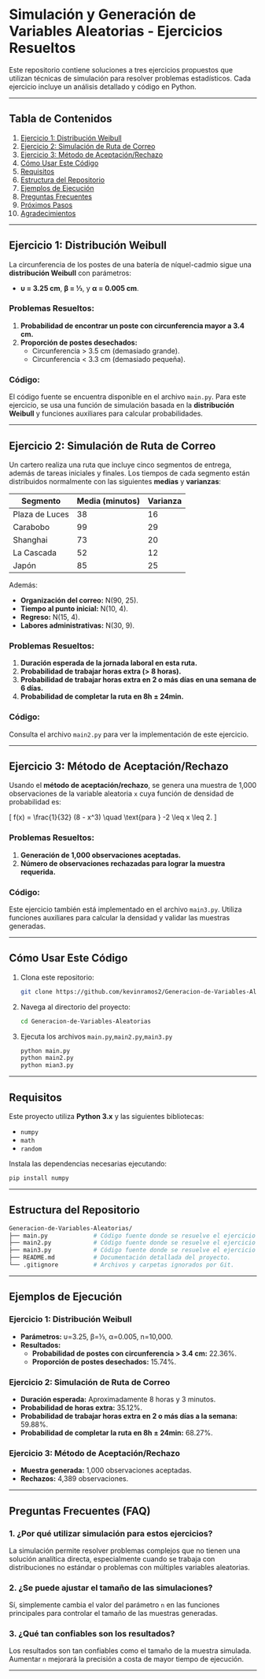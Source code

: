 # Simulación y Generación de Variables Aleatorias - Ejercicios Resueltos

Este repositorio contiene soluciones a tres ejercicios propuestos que utilizan técnicas de simulación para resolver problemas estadísticos. Cada ejercicio incluye un análisis detallado y código en Python.

---

## Tabla de Contenidos

1. [Ejercicio 1: Distribución Weibull](#ejercicio-1-distribución-weibull)
2. [Ejercicio 2: Simulación de Ruta de Correo](#ejercicio-2-simulación-de-ruta-de-correo)
3. [Ejercicio 3: Método de Aceptación/Rechazo](#ejercicio-3-método-de-aceptaciónrechazo)
4. [Cómo Usar Este Código](#cómo-usar-este-código)
5. [Requisitos](#requisitos)
6. [Estructura del Repositorio](#estructura-del-repositorio)
7. [Ejemplos de Ejecución](#ejemplos-de-ejecución)
8. [Preguntas Frecuentes](#preguntas-frecuentes-faq)
9. [Próximos Pasos](#próximos-pasos)
10. [Agradecimientos](#agradecimientos)


---

## Ejercicio 1: Distribución Weibull

La circunferencia de los postes de una batería de níquel-cadmio sigue una **distribución Weibull** con parámetros:

- **υ = 3.25 cm**, **β = ⅓**, y **α = 0.005 cm**.

### Problemas Resueltos:
1. **Probabilidad de encontrar un poste con circunferencia mayor a 3.4 cm.**
2. **Proporción de postes desechados:**
   - Circunferencia > 3.5 cm (demasiado grande).
   - Circunferencia < 3.3 cm (demasiado pequeña).

### Código:
El código fuente se encuentra disponible en el archivo `main.py`. Para este ejercicio, se usa una función de simulación basada en la **distribución Weibull** y funciones auxiliares para calcular probabilidades.

---

## Ejercicio 2: Simulación de Ruta de Correo

Un cartero realiza una ruta que incluye cinco segmentos de entrega, además de tareas iniciales y finales. Los tiempos de cada segmento están distribuidos normalmente con las siguientes **medias** y **varianzas**:

| Segmento           | Media (minutos) | Varianza |
|---------------------|-----------------|----------|
| Plaza de Luces      | 38              | 16       |
| Carabobo            | 99              | 29       |
| Shanghai            | 73              | 20       |
| La Cascada          | 52              | 12       |
| Japón               | 85              | 25       |

Además:
- **Organización del correo:** N(90, 25).
- **Tiempo al punto inicial:** N(10, 4).
- **Regreso:** N(15, 4).
- **Labores administrativas:** N(30, 9).

### Problemas Resueltos:
1. **Duración esperada de la jornada laboral en esta ruta.**
2. **Probabilidad de trabajar horas extra (> 8 horas).**
3. **Probabilidad de trabajar horas extra en 2 o más días en una semana de 6 días.**
4. **Probabilidad de completar la ruta en 8h ± 24min.**

### Código:
Consulta el archivo `main2.py` para ver la implementación de este ejercicio.

---

## Ejercicio 3: Método de Aceptación/Rechazo

Usando el **método de aceptación/rechazo**, se genera una muestra de 1,000 observaciones de la variable aleatoria `x` cuya función de densidad de probabilidad es:

\[
f(x) = \frac{1}{32} (8 - x^3) \quad \text{para } -2 \leq x \leq 2.
\]

### Problemas Resueltos:
1. **Generación de 1,000 observaciones aceptadas.**
2. **Número de observaciones rechazadas para lograr la muestra requerida.**

### Código:
Este ejercicio también está implementado en el archivo `main3.py`. Utiliza funciones auxiliares para calcular la densidad y validar las muestras generadas.

---

## Cómo Usar Este Código

1. Clona este repositorio:
   ```bash
   git clone https://github.com/kevinramos2/Generacion-de-Variables-Aleatorias
   ```
2. Navega al directorio del proyecto:
   ```bash
   cd Generacion-de-Variables-Aleatorias
   ```
3. Ejecuta los archivos `main.py`,`main2.py`,`main3.py`
   ```bash
   python main.py
   python main2.py
   python mian3.py
   ```
---

## Requisitos

Este proyecto utiliza **Python 3.x** y las siguientes bibliotecas:

- `numpy`
- `math`
- `random`

Instala las dependencias necesarias ejecutando:

```bash
pip install numpy
```
---
## Estructura del Repositorio
```bash
Generacion-de-Variables-Aleatorias/
├── main.py             # Código fuente donde se resuelve el ejercicio #1.
├── main2.py            # Código fuente donde se resuelve el ejercicio #2.
├── main3.py            # Código fuente donde se resuelve el ejercicio #3.
├── README.md           # Documentación detallada del proyecto.
└── .gitignore          # Archivos y carpetas ignorados por Git.

```

---
## Ejemplos de Ejecución

### Ejercicio 1: Distribución Weibull
- **Parámetros:** υ=3.25, β=⅓, α=0.005, n=10,000.
- **Resultados:**
  - **Probabilidad de postes con circunferencia > 3.4 cm:** 22.36%.
  - **Proporción de postes desechados:** 15.74%.
### Ejercicio 2: Simulación de Ruta de Correo
- **Duración esperada:** Aproximadamente 8 horas y 3 minutos.
- **Probabilidad de horas extra:** 35.12%.
- **Probabilidad de trabajar horas extra en 2 o más días a la semana:** 59.88%.
- **Probabilidad de completar la ruta en 8h ± 24min:** 68.27%.
### Ejercicio 3: Método de Aceptación/Rechazo
- **Muestra generada:** 1,000 observaciones aceptadas.
- **Rechazos:** 4,389 observaciones.

---

## Preguntas Frecuentes (FAQ)

### 1. **¿Por qué utilizar simulación para estos ejercicios?**
La simulación permite resolver problemas complejos que no tienen una solución analítica directa, especialmente cuando se trabaja con distribuciones no estándar o problemas con múltiples variables aleatorias.

### 2. **¿Se puede ajustar el tamaño de las simulaciones?**
Sí, simplemente cambia el valor del parámetro `n` en las funciones principales para controlar el tamaño de las muestras generadas.

### 3. **¿Qué tan confiables son los resultados?**
Los resultados son tan confiables como el tamaño de la muestra simulada. Aumentar `n` mejorará la precisión a costa de mayor tiempo de ejecución.

---

